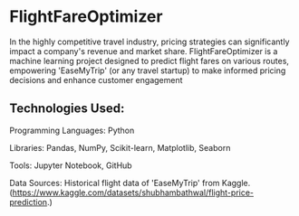 # FlightFareOptimizer

In the highly competitive travel industry, pricing strategies can significantly impact a company's revenue and market share. FlightFareOptimizer is a machine learning project designed to predict flight fares on various routes, empowering 'EaseMyTrip' (or any travel startup) to make informed pricing decisions and enhance customer engagement

## Technologies Used:
Programming Languages: Python 

Libraries: Pandas, NumPy, Scikit-learn, Matplotlib, Seaborn

Tools: Jupyter Notebook, GitHub

Data Sources: Historical flight data of 'EaseMyTrip' from Kaggle.  (https://www.kaggle.com/datasets/shubhambathwal/flight-price-prediction.)
